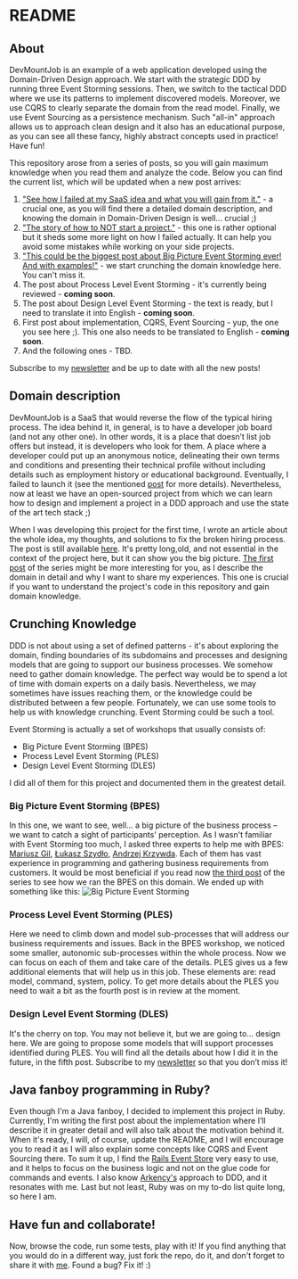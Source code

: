 # README

## About
DevMountJob is an example of a web application developed using the Domain-Driven Design approach. We start with the 
strategic DDD by running three Event Storming sessions. Then, we switch to the tactical DDD where we use its patterns to 
implement discovered models. Moreover, we use CQRS to clearly separate  the domain from the read model. Finally, 
we use Event Sourcing as a persistence mechanism. Such  "all-in" approach allows us to approach clean design and it also has an 
educational purpose, as  you can see all these fancy, highly abstract concepts used in practice! Have fun!

This repository arose from a series of posts, so you will gain maximum knowledge when you read them and analyze the code. 
Below you can find the current list, which will be updated when a new post arrives:
1. ["See how I failed at my SaaS idea and what you will gain from it."](https://mrpicky.dev/see-how-i-failed-at-my-saas-idea-and-what-you-will-gain-from-it/) - a crucial one, as you will find there a detailed domain description, and knowing the domain in Domain-Driven Design is well... crucial ;)
2. ["The story of how to NOT start a project."](https://mrpicky.dev/the-story-of-how-to-not-start-a-project/) - this one is rather optional but it sheds  some more light on how I failed actually. It can help you avoid some mistakes while working on your side projects. 
3. ["This could be the biggest post about Big Picture Event Storming ever! And with examples!"](https://mrpicky.dev/this-could-be-the-biggest-post-about-big-picture-event-storming-ever-and-with-examples/) - we start crunching the domain knowledge here. You can't miss it.  
4. The post about Process Level Event Storming - it's currently being reviewed - **coming soon**.
5. The post about Design Level Event Storming - the text is ready, but I need to translate it into English - **coming soon**.
6. First post about implementation, CQRS, Event Sourcing - yup, the one you see here ;). This one also needs to be translated to English - **coming soon**.
7. And the following  ones - TBD.

Subscribe to my [newsletter](https://mrpicky.dev/loot/) and be up to date with all the new posts!

## Domain description
DevMountJob is a SaaS that would reverse the flow of the typical hiring process. The idea behind it, in general, is to 
have a developer job board (and not any other one). In other words, it is a place that doesn’t list job offers but 
instead, it is developers who look for them. A place where a developer could put up an anonymous notice, delineating their own 
terms and conditions and presenting their technical profile without including details such as employment history or educational 
background. Eventually, I failed to launch it (see the mentioned [post](https://mrpicky.dev/the-story-of-how-to-not-start-a-project/) for more details). 
Nevertheless, now at least we have an open-sourced project from which we can learn how to design and implement a project in 
a DDD approach and use the state of the art tech stack ;)

When I was developing this project for the first time, I wrote an article about the whole idea, my thoughts, and 
solutions to fix the broken hiring process. The post is still available 
[here](https://medium.com/@StolarczykT/lets-turn-the-dev-hiring-process-upside-down-62620a3f5c7c).
It's pretty long,old, and not essential in the context of the project here, but it can show you the big picture. 
[The first post](https://mrpicky.dev/see-how-i-failed-at-my-saas-idea-and-what-you-will-gain-from-it/)
of the series might be more interesting for you, as I describe the domain in detail and why I want to share my experiences. This one is crucial if 
you want to understand the project's code in this repository and gain domain knowledge.

## Crunching Knowledge
DDD is not about using a set of defined patterns - it's about exploring the domain, finding boundaries of its 
subdomains and processes and designing models that are going to support our business processes. We somehow 
need to gather domain knowledge. The perfect way would be to spend a lot of time with domain experts on a daily basis. 
Nevertheless, we may sometimes have issues reaching them, or the knowledge could be distributed between a few people. 
Fortunately, we can use some tools to help us with knowledge crunching. Event Storming could be such a tool.

Event Storming is actually a set of workshops that usually consists of:
- Big Picture Event Storming (BPES)
- Process Level Event Storming (PLES)
- Design Level Event Storming (DLES)

I did all of them for this project and documented them in the greatest detail.

### Big Picture Event Storming (BPES)
In this one, we want to see, well… a big picture of the business process – we want to catch a sight of participants' 
perception. As I wasn't familiar with Event Storming too much, I asked three experts to help me with BPES: [Mariusz Gil](https://twitter.com/mariuszgil), 
[Łukasz Szydło](https://twitter.com/lszydlo), [Andrzej Krzywda](https://twitter.com/andrzejkrzywda). Each of them has 
vast  experience in programming and gathering business requirements from customers. 
It would be most beneficial if you read now [the third post](https://mrpicky.dev/this-could-be-the-biggest-post-about-big-picture-event-storming-ever-and-with-examples/)
of the series to see how we ran the BPES on this domain.
We ended up with something like this:
![Big Picture Event Storming](https://mrpicky.dev/wp-content/uploads/2021/04/BPES_02_timeline-scaled.jpg)

### Process Level Event Storming (PLES)
Here we need to climb down and model sub-processes that will address our business requirements and issues. 
Back in the BPES workshop, we noticed some smaller, autonomic sub-processes within the whole process. Now we can 
focus on each of them and take care of the details. PLES gives us a few additional elements that will help us in this job. 
These elements are: read model, command, system, policy. 
To get more details about the PLES you need to wait a bit as the fourth post is in review at the moment.

### Design Level Event Storming (DLES)
It's the cherry on top. You may not believe it, but we are going to... design here. We are going to propose some models 
that will support processes identified during PLES. You will find all the details about how I did it in the future, in the fifth post. 
Subscribe to my [newsletter](https://mrpicky.dev/loot/) so that you don’t miss it!

## Java fanboy programming in Ruby?
Even though I'm a Java fanboy, I decided to implement this project in Ruby. Currently, I'm writing the first post about 
the implementation where I’ll describe it in greater detail and will also talk about the motivation behind it. When it's ready, I will, of course, update 
the README, and I will encourage you to read it as I will also explain some concepts like CQRS and Event Sourcing there. 
To sum it up, I find the [Rails Event Store](https://railseventstore.org/) very easy to use, and it helps to focus on 
the business logic and not on the glue code for commands and events. I also know [Arkency's](https://arkency.com/)
approach to DDD, and it resonates with me. Last but not least, Ruby was on my to-do list quite long, so here I am.

## Have fun and collaborate!
Now, browse the code, run some tests, play with it! If you find anything that you would do in a different way, just fork
the repo, do it, and don't forget to share it with [me](https://twitter.com/StolarczykT). Found a bug? Fix it! :)